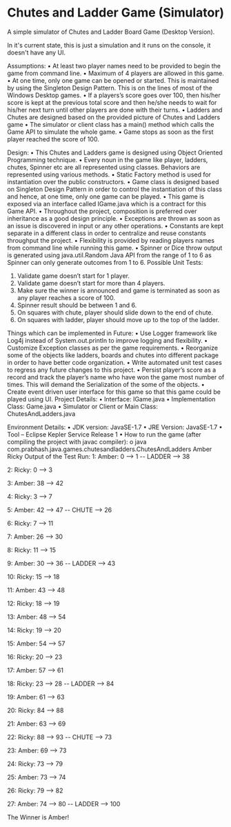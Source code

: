 Chutes and Ladder Game (Simulator)
===================================

A simple simulator of Chutes and Ladder Board Game (Desktop Version). 

In it's current state, this is just a simulation and it runs on the console, it doesn't have any UI. 

Assumptions: 
•	At least two player names need to be provided to begin the game from command line.
•	Maximum of 4 players are allowed in this game.
•	At one time, only one game can be opened or started. This is maintained by using the Singleton Design Pattern. This is on the lines of most of the Windows Desktop games.
•	If a players’s score goes over 100, then his/her score is kept at the previous total score and then he/she needs to wait for his/her next turn until other players are done with their turns.
•	Ladders and Chutes are designed based on the provided picture of Chutes and Ladders game
•	The simulator or client class has a main() method which calls the Game API to simulate the whole game.
•	Game stops as soon as the first player reached the score of 100. 

Design:
•	This Chutes and Ladders game is designed using Object Oriented Programming technique.
•	Every noun in the game like player, ladders, chutes, Spinner etc are all represented using classes. Behaviors are represented using various methods.
•	Static Factory method is used for instantiation over the public constructors.
•	Game class is designed based on Singleton Design Pattern in order to control the instantiation of this class and hence, at one time, only one game can be played.
•	This game is exposed via an interface called IGame.java which is a contract for this Game API.
•	Throughout the project, composition is preferred over inheritance as a good design principle.
•	Exceptions are thrown as soon as an issue is discovered in input or any other operations.
•	Constants are kept separate in a different class in order to centralize and reuse constants throughput the project.
•	Flexibility is provided by reading players names from command line while running this game.
•	Spinner or Dice throw output is generated using java.util.Random Java API from the range of 1 to 6 as Spinner can only generate outcomes from 1 to 6.
Possible Unit Tests:
1.	Validate game doesn’t start for 1 player.
2.	Validate game doesn’t start for more than 4 players.
3.	Make sure the winner is announced and game is terminated as soon as any player reaches a score of 100.
4.	Spinner result should be between 1 and 6.
5.	On squares with chute, player should slide down to the end of chute.
6.	On squares with ladder, player should move up to the top of the ladder.

Things which can be implemented in Future:
•	Use Logger framework like Log4j instead of System.out.println to improve logging and flexibility.
•	Customize Exception classes as per the game requirements.
•	Reorganize some of the objects like ladders, boards and chutes into different package in order to have better code organization.
•	Write automated unit test cases to regress any future changes to this project.
•	Persist player’s score as a record and track the player’s name who have won the game most number of times. This will demand the Serialization of the some of the objects.
•	Create event driven user interface for this game so that this game could be played using UI. 
Project Details:
•	Interface: IGame.java
•	Implementation Class: Game.java
•	Simulator or Client or Main Class: ChutesAndLadders.java
 

Environment Details:
•	JDK version: JavaSE-1.7
•	JRE Version: JavaSE-1.7
•	Tool – Eclipse Kepler Service Release 1
•	How to run the game (after compiling the project with javac compiler):
o	java com.prabhash.java.games.chutesandladders.ChutesAndLadders Amber Ricky
Output of the Test Run:
1: Amber: 0 --> 1 -- LADDER --> 38

2: Ricky: 0 --> 3

3: Amber: 38 --> 42

4: Ricky: 3 --> 7

5: Amber: 42 --> 47 -- CHUTE --> 26

6: Ricky: 7 --> 11

7: Amber: 26 --> 30

8: Ricky: 11 --> 15

9: Amber: 30 --> 36 -- LADDER --> 43

10: Ricky: 15 --> 18

11: Amber: 43 --> 48

12: Ricky: 18 --> 19

13: Amber: 48 --> 54

14: Ricky: 19 --> 20

15: Amber: 54 --> 57

16: Ricky: 20 --> 23

17: Amber: 57 --> 61

18: Ricky: 23 --> 28 -- LADDER --> 84

19: Amber: 61 --> 63

20: Ricky: 84 --> 88

21: Amber: 63 --> 69

22: Ricky: 88 --> 93 -- CHUTE --> 73

23: Amber: 69 --> 73

24: Ricky: 73 --> 79

25: Amber: 73 --> 74

26: Ricky: 79 --> 82

27: Amber: 74 --> 80 -- LADDER --> 100

The Winner is Amber!

